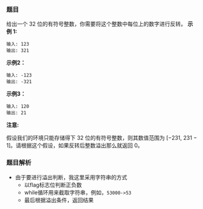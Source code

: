 ### 题目
给出一个 32 位的有符号整数，你需要将这个整数中每位上的数字进行反转。
**示例 1:**
```
输入: 123
输出: 321
```
**示例2：**
```
输入: -123
输出: -321
```
**示例3：**
```
输入: 120
输出: 21
```
**注意:**

假设我们的环境只能存储得下 32 位的有符号整数，则其数值范围为 [−231,  231 − 1]。请根据这个假设，如果反转后整数溢出那么就返回 0。
### 题目解析
- 由于要进行溢出判断，我这里采用字符串的方式
    - 以flag标志位判断正负数
    - while循环用来截取字符串，例如，`53000->53`
    - 最后根据溢出条件，返回结果